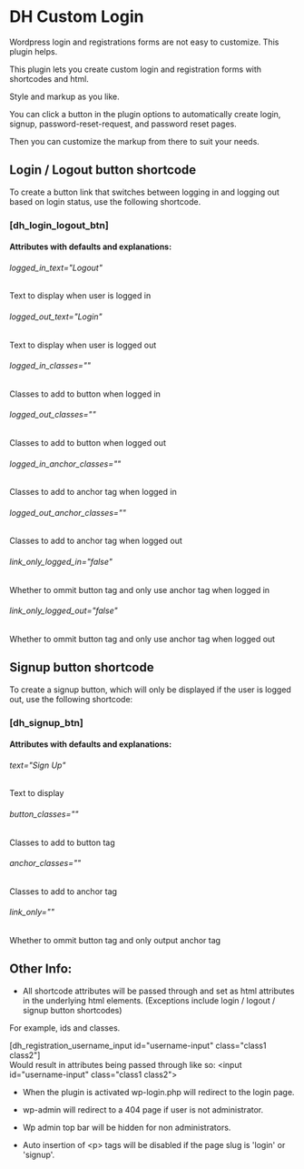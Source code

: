 # DH Custom Login
Wordpress login and registrations forms are not easy to customize. This plugin helps.

This plugin lets you create custom login and registration forms with shortcodes and html.

Style and markup as you like.

You can click a button in the plugin options to automatically create 
login, signup, password-reset-request, and password reset pages.

Then you can customize the markup from there to suit your needs.

## Login / Logout button shortcode

To create a button link that switches between logging in and logging out based on login status, use the following shortcode.
### [dh_login_logout_btn] 

#### Attributes with defaults and explanations:
###### logged_in_text="Logout"
Text to display when user is logged in
###### logged_out_text="Login"
Text to display when user is logged out
###### logged_in_classes=""  
Classes to add to button when logged in
###### logged_out_classes=""  
Classes to add to button when logged out
###### logged_in_anchor_classes=""   
Classes to add to anchor tag when logged in
###### logged_out_anchor_classes=""  
Classes to add to anchor tag when logged out
###### link_only_logged_in="false"  
Whether to ommit button tag and only use anchor tag when logged in
###### link_only_logged_out="false"  
Whether to ommit button tag and only use anchor tag when logged out

## Signup button shortcode

To create a signup button, which will only be displayed if the user is logged out, use the following shortcode:
### [dh_signup_btn]

#### Attributes with defaults and explanations:
###### text="Sign Up"
Text to display
###### button_classes=""
Classes to add to button tag
###### anchor_classes=""
Classes to add to anchor tag
###### link_only=""
Whether to ommit button tag and only output anchor tag

## Other Info:

* All shortcode attributes will be passed through and set as html attributes in the underlying html elements.
(Exceptions include login / logout / signup button shortcodes)

For example, ids and classes.

[dh_registration_username_input id="username-input" class="class1 class2"]  
Would result in attributes being passed through like so:
\<input id="username-input" class="class1 class2"\>

* When the plugin is activated wp-login.php will redirect to the login page.

* wp-admin will redirect to a 404 page if user is not administrator.

* Wp admin top bar will be hidden for non administrators.

* Auto insertion of \<p\> tags will be disabled if the page slug is 'login' or 'signup'.
